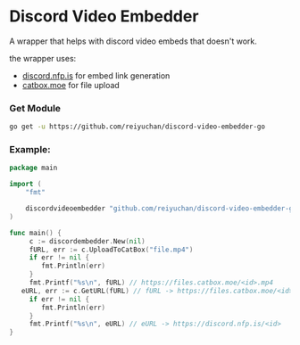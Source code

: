 # Discord Video Embedder

A wrapper that helps with discord video embeds that doesn't work.

the wrapper uses:
- [discord.nfp.is](https://discord.nfp.is/) for embed link generation
- [catbox.moe](https://catbox.moe/) for file upload

### Get Module
```sh
go get -u https://github.com/reiyuchan/discord-video-embedder-go 
```

### Example:
```go
package main

import (
	"fmt"

	discordvideoembedder "github.com/reiyuchan/discord-video-embedder-go"
)

func main() {
	 c := discordembedder.New(nil)
	 fURL, err := c.UploadToCatBox("file.mp4")
	 if err != nil {
	 	fmt.Println(err)
	 }
	 fmt.Printf("%s\n", fURL) // https://files.catbox.moe/<id>.mp4
   eURL, err := c.GetURL(fURL) // fURL -> https://files.catbox.moe/<id>.mp4
	 if err != nil {
	 	fmt.Println(err)
	 }
	 fmt.Printf("%s\n", eURL) // eURL -> https://discord.nfp.is/<id>
}

```
